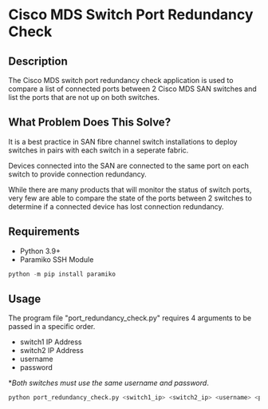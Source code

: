 # Cisco MDS Switch Port Redundancy Check

## Description
The Cisco MDS switch port redundancy check application is used to compare a list of connected ports between 2 Cisco MDS SAN switches and list the ports that are not up on both switches. 

## What Problem Does This Solve?
It is a best practice in SAN fibre channel switch installations to deploy switches in pairs with each switch in a seperate fabric.   

Devices connected into the SAN are connected to the same port on each switch to provide connection redundancy.

While there are many products that will monitor the status of switch ports, very few are able to compare the state of the ports between 2 switches to determine if a connected device has lost connection redundancy.

## Requirements
- Python 3.9+  
- Paramiko SSH Module  
```python
python -m pip install paramiko
```

## Usage
The program file "port_redundancy_check.py" requires 4 arguments to be passed in a specific order.  
- switch1 IP Address
- switch2 IP Address
- username
- password

**Both switches must use the same username and password*.

```python
python port_redundancy_check.py <switch1_ip> <switch2_ip> <username> <password>
```


